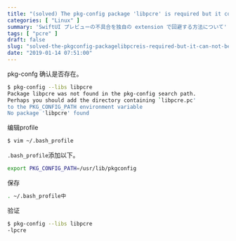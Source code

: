 ```yaml
---
title: "(solved) The pkg-config package 'libpcre' is required but it could not be found."
categories: [ "Linux" ]
summary: 'SwiftUI プレビューの不具合を独自の extension で回避する方法について'
tags: [ "pcre" ]
draft: false
slug: "solved-the-pkgconfig-packagelibpcreis-required-but-it-can-not-be-found"
date: "2019-01-14 07:51:00"
---
```


pkg-confg 确认是否存在。
```bash
$ pkg-config --libs libpcre
Package libpcre was not found in the pkg-config search path.
Perhaps you should add the directory containing `libpcre.pc'
to the PKG_CONFIG_PATH environment variable
No package 'libpcre' found
```
编辑profile


<!--more-->


```bash
$ vim ~/.bash_profile  
```
`.bash_profile`添加以下。

```bash
export PKG_CONFIG_PATH=/usr/lib/pkgconfig
```
保存
```bash
. ~/.bash_profile中 
```
验证
```bash
$ pkg-config --libs libpcre
-lpcre  
```
